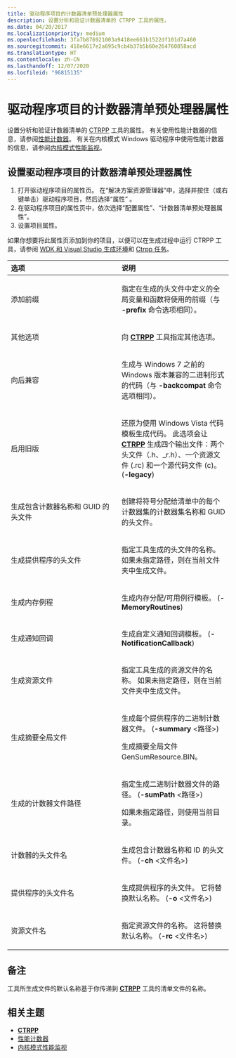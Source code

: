 ```yaml
---
title: 驱动程序项目的计数器清单预处理器属性
description: 设置分析和验证计数器清单的 CTRPP 工具的属性。
ms.date: 04/20/2017
ms.localizationpriority: medium
ms.openlocfilehash: 3fa7b876921003a9418ee661b1522df101d7a460
ms.sourcegitcommit: 418e6617e2a695c9cb4b37b5b60e264760858acd
ms.translationtype: HT
ms.contentlocale: zh-CN
ms.lasthandoff: 12/07/2020
ms.locfileid: "96815135"
---
```

# <a name="counters-manifest-preprocessor-properties-for-driver-projects"></a>驱动程序项目的计数器清单预处理器属性

设置分析和验证计数器清单的 [CTRPP](/windows/desktop/PerfCtrs/ctrpp) 工具的属性。 有关使用性能计数器的信息，请参阅[性能计数器](/windows/desktop/PerfCtrs/performance-counters-portal)。 有关在内核模式 Windows 驱动程序中使用性能计数器的信息，请参阅[内核模式性能监视](../devtest/kernel-mode-performance-monitoring.md)。

## <a name="span-idsetting_the_counters_manifest_preprocessor_properties_for_driver_projectsspanspan-idsetting_the_counters_manifest_preprocessor_properties_for_driver_projectsspanspan-idsetting_the_counters_manifest_preprocessor_properties_for_driver_projectsspansetting-the-counters-manifest-preprocessor-properties-for-driver-projects"></a><span id="Setting_the_Counters_Manifest_Preprocessor_properties_for_driver_projects"></span><span id="setting_the_counters_manifest_preprocessor_properties_for_driver_projects"></span><span id="SETTING_THE_COUNTERS_MANIFEST_PREPROCESSOR_PROPERTIES_FOR_DRIVER_PROJECTS"></span>设置驱动程序项目的计数器清单预处理器属性


1.  打开驱动程序项目的属性页。 在“解决方案资源管理器”中，选择并按住（或右键单击）驱动程序项目，然后选择“属性” 。
2.  在驱动程序项目的属性页中，依次选择“配置属性”、“计数器清单预处理器属性”。
3.  设置项目属性。

如果你想要将此属性页添加到你的项目，以便可以在生成过程中运行 CTRPP 工具，请参阅 [WDK 和 Visual Studio 生成环境](../devtest/wdk-and-visual-studio-build-environment.md)和 [Ctrpp 任务](../devtest/ctrpp-task.md)。

<table>
<colgroup>
<col width="50%" />
<col width="50%" />
</colgroup>
<thead>
<tr class="header">
<th align="left">选项</th>
<th align="left">说明</th>
</tr>
</thead>
<tbody>
<tr class="odd">
<td align="left"><p><span id="Add_Prefix"></span><span id="add_prefix"></span><span id="ADD_PREFIX"></span>添加前缀</p></td>
<td align="left"><p>指定在生成的头文件中定义的全局变量和函数将使用的前缀（与 <strong>-prefix</strong> 命令选项相同）。</p></td>
</tr>
<tr class="even">
<td align="left"><p><span id="Additional_Options"></span><span id="additional_options"></span><span id="ADDITIONAL_OPTIONS"></span>其他选项</p></td>
<td align="left"><p>向 <a href="/windows/desktop/PerfCtrs/ctrpp" data-raw-source="[&lt;strong&gt;CTRPP&lt;/strong&gt;](/windows/desktop/PerfCtrs/ctrpp)"><strong>CTRPP</strong></a> 工具指定其他选项。</p></td>
</tr>
<tr class="odd">
<td align="left"><p><span id="Backward_Compatibility"></span><span id="backward_compatibility"></span><span id="BACKWARD_COMPATIBILITY"></span>向后兼容</p></td>
<td align="left"><p>生成与 Windows 7 之前的 Windows 版本兼容的二进制形式的代码（与 <strong>-backcompat</strong> 命令选项相同）。</p></td>
</tr>
<tr class="even">
<td align="left"><p><span id="Enable_Legacy"></span><span id="enable_legacy"></span><span id="ENABLE_LEGACY"></span>启用旧版</p></td>
<td align="left"><p>还原为使用 Windows Vista 代码模板生成代码。 此选项会让 <a href="/windows/desktop/PerfCtrs/ctrpp" data-raw-source="[&lt;strong&gt;CTRPP&lt;/strong&gt;](/windows/desktop/PerfCtrs/ctrpp)"><strong>CTRPP</strong></a> 生成四个输出文件：两个头文件（.h、_r.h）、一个资源文件 (.rc) 和一个源代码文件 (c)。 (<strong>-legacy</strong>)</p></td>
</tr>
<tr class="odd">
<td align="left"><p><span id="Generate_header_file_for_containing_counter_names_and_GUIDs"></span><span id="generate_header_file_for_containing_counter_names_and_guids"></span><span id="GENERATE_HEADER_FILE_FOR_CONTAINING_COUNTER_NAMES_AND_GUIDS"></span>生成包含计数器名称和 GUID 的头文件</p></td>
<td align="left"><p>创建将符号分配给清单中的每个计数器集的计数器集名称和 GUID 的头文件。</p></td>
</tr>
<tr class="even">
<td align="left"><p><span id="Generate_header_file_for_provider"></span><span id="generate_header_file_for_provider"></span><span id="GENERATE_HEADER_FILE_FOR_PROVIDER"></span>生成提供程序的头文件</p></td>
<td align="left"><p>指定工具生成的头文件的名称。 如果未指定路径，则在当前文件夹中生成文件。</p></td>
</tr>
<tr class="odd">
<td align="left"><p><span id="Generate_Memory_Routines"></span><span id="generate_memory_routines"></span><span id="GENERATE_MEMORY_ROUTINES"></span>生成内存例程</p></td>
<td align="left"><p>生成内存分配/可用例行模板。 (<strong>-MemoryRoutines</strong>)</p></td>
</tr>
<tr class="even">
<td align="left"><p><span id="Generate_Notification_Callback"></span><span id="generate_notification_callback"></span><span id="GENERATE_NOTIFICATION_CALLBACK"></span>生成通知回调</p></td>
<td align="left"><p>生成自定义通知回调模板。 (<strong>-NotificationCallback</strong>)</p></td>
</tr>
<tr class="odd">
<td align="left"><p><span id="Generate_resource_file"></span><span id="generate_resource_file"></span><span id="GENERATE_RESOURCE_FILE"></span>生成资源文件</p></td>
<td align="left"><p>指定工具生成的资源文件的名称。 如果未指定路径，则在当前文件夹中生成文件。</p></td>
</tr>
<tr class="even">
<td align="left"><p><span id="Generate_Summary_Global_File"></span><span id="generate_summary_global_file"></span><span id="GENERATE_SUMMARY_GLOBAL_FILE"></span>生成摘要全局文件</p></td>
<td align="left"><p>生成每个提供程序的二进制计数器文件。 (<strong>-summary</strong> <路径>)</p>
<p>生成摘要全局文件 GenSumResource.BIN。</p></td>
</tr>
<tr class="odd">
<td align="left"><p><span id="Generated_Counter_Files_Path"></span><span id="generated_counter_files_path"></span><span id="GENERATED_COUNTER_FILES_PATH"></span>生成的计数器文件路径</p></td>
<td align="left"><p>指定生成二进制计数器文件的路径。 (<strong>-sumPath</strong> <路径>)</p>
<p>如果未指定路径，则使用当前目录。</p></td>
</tr>
<tr class="even">
<td align="left"><p><span id="Header_File_Name_For_Counter"></span><span id="header_file_name_for_counter"></span><span id="HEADER_FILE_NAME_FOR_COUNTER"></span>计数器的头文件名</p></td>
<td align="left"><p>生成包含计数器名称和 ID 的头文件。 (<strong>-ch</strong> <文件名>)</p></td>
</tr>
<tr class="odd">
<td align="left"><p><span id="Header_FileName_For_Provider"></span><span id="header_filename_for_provider"></span><span id="HEADER_FILENAME_FOR_PROVIDER"></span>提供程序的头文件名</p></td>
<td align="left"><p>生成提供程序的头文件。 它将替换默认名称。 (<strong>-o</strong> <文件名>)</p></td>
</tr>
<tr class="even">
<td align="left"><p><span id="Resource_File_Name"></span><span id="resource_file_name"></span><span id="RESOURCE_FILE_NAME"></span>资源文件名</p></td>
<td align="left"><p>指定资源文件的名称。 这将替换默认名称。 (<strong>-rc</strong> <文件名>)</p></td>
</tr>
</tbody>
</table>

 

## <a name="span-idcommentspanspan-idcommentspanspan-idcommentspancomment"></a><span id="Comment"></span><span id="comment"></span><span id="COMMENT"></span>备注


工具所生成文件的默认名称基于你传递到 [**CTRPP**](/windows/desktop/PerfCtrs/ctrpp) 工具的清单文件的名称。

## <a name="span-idrelated_topicsspanrelated-topics"></a><span id="related_topics"></span>相关主题


* [**CTRPP**](/windows/desktop/PerfCtrs/ctrpp)
* [性能计数器](/windows/desktop/PerfCtrs/performance-counters-portal)
* [内核模式性能监视](../devtest/kernel-mode-performance-monitoring.md)
